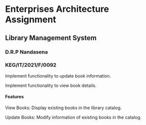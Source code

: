 #  Enterprises Architecture Assignment

## Library Management System

### D.R.P Nandasena
### KEG/IT/2021/F/0092

Implement functionality to update book information.

Implement functionality to view book details.

#### Features
View Books: Display existing books in the library catalog.

Update Books: Modify information of existing books in the catalog.
